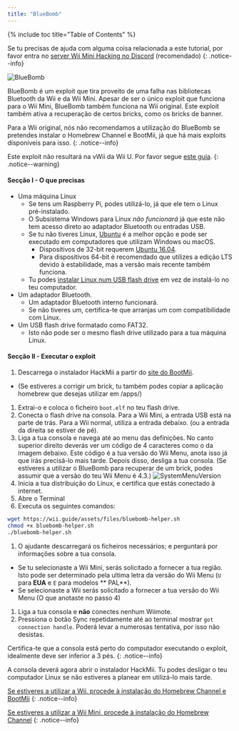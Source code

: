 ```yaml
---
title: "BlueBomb"
---
```


{% include toc title="Table of Contents" %}

Se tu precisas de ajuda com alguma coisa relacionada a este tutorial, por favor entra no [server Wii Mini Hacking no Discord](https://discord.gg/6ryxnkS) (recomendado)
{: .notice--info}

![BlueBomb](/images/bluebomb.png)

BlueBomb é um exploit que tira proveito de uma falha nas bibliotecas Bluetooth da Wii e da Wii Mini. Apesar de ser o único exploit que funciona para o Wii Mini, BlueBomb também funciona na Wii original. Este exploit também ativa a recuperação de certos bricks, como os bricks de banner.

Para a Wii original, nós não recomendamos a utilização do BlueBomb se pretendes instalar o Homebrew Channel e BootMii, já que há mais exploits disponíveis para isso.
{: .notice--info}

Este exploit não resultará na vWii da Wii U. Por favor segue [este guia](https://wiiuguide.xyz/#/vwii-modding).
{: .notice--warning}

#### Secção I - O que precisas
- Uma máquina Linux
  - Se tens um Raspberry Pi, podes utilizá-lo, já que ele tem o Linux pré-instalado.
  - O Subsistema Windows para Linux *não funcionará* já que este não tem acesso direto ao adaptador Bluetooth ou entradas USB.
  - Se tu não tiveres Linux, [Ubuntu](https://ubuntu.com/download/desktop) é a melhor opção e pode ser executado em computadores que utilizam Windows ou macOS.
    - Dispositivos de 32-bit requerem [Ubuntu 16.04](http://releases.ubuntu.com/16.04/).
    - Para dispositivos 64-bit é recomendado que utilizes a edição LTS devido à estabilidade, mas a versão mais recente também funciona.
  - Tu podes [instalar Linux num USB flash drive](https://ubuntu.com/tutorials/tutorial-create-a-usb-stick-on-windows#1-overview) em vez de instalá-lo no teu computador.
- Um adaptador Bluetooth.
  - Um adaptador Bluetooth interno funcionará.
  - Se não tiveres um, certifica-te que arranjas um com compatibilidade com Linux.
- Um USB flash drive formatado como FAT32.
  - Isto não pode ser o mesmo flash drive utilizado para a tua máquina Linux.

#### Secção II - Executar o exploit
1. Descarrega o instalador HackMii a partir do [site do BootMii](https://bootmii.org/download/).
- (Se estiveres a corrigir um brick, tu também podes copiar a aplicação homebrew que desejas utilizar em /apps/)
1. Extrai-o e coloca o ficheiro `boot.elf` no teu flash drive.
1. Conecta o flash drive na consola. Para a Wii Mini, a entrada USB está na parte de trás. Para a Wii normal, utiliza a entrada debaixo. (ou a entrada da direita se estiver de pé).
1. Liga a tua consola e navega até ao menu das definições. No canto superior direito deverás ver um código de 4 caracteres como o da imagem debaixo. Este código é a tua versão do Wii Menu, anota isso já que irás precisá-lo mais tarde. Depois disso, desliga a tua consola. (Se estiveres a utilizar o BlueBomb para recuperar de um brick, podes assumir que a versão do teu Wii Menu é 4.3.) ![SystemMenuVersion](/images/Wii/SystemMenuVersion.png)
1. Inicia a tua distribuição do Linux, e certifica que estás conectado à internet.
1. Abre o Terminal
1. Executa os seguintes comandos:
```bash
wget https://wii.guide/assets/files/bluebomb-helper.sh
chmod +x bluebomb-helper.sh
./bluebomb-helper.sh
```
1. O ajudante descarregará os ficheiros necessários; e perguntará por informações sobre a tua consola.
  - Se tu selecionaste a Wii Mini, serás solicitado a fornecer a tua região. Isto pode ser determinado pela ultima letra da versão do Wii Menu (`U` para **EUA** e `E` para modelos ** PAL**).
  - Se selecionaste a Wii serás solicitado a fornecer a tua versão do Wii Menu (O que anotaste no passo 4)
1. Liga a tua consola e **não** conectes nenhum Wiimote.
1. Pressiona o botão Sync repetidamente até ao terminal mostrar `got connection handle`. Poderá levar a numerosas tentativa, por isso não desistas.

Certifica-te que a consola está perto do computador executando o exploit, idealmente deve ser inferior a 3 pés.
{: .notice--info}

A consola deverá agora abrir o instalador HackMii. Tu podes desligar o teu computador Linux se não estiveres a planear em utilizá-lo mais tarde.

[Se estiveres a utilizar a Wii, procede à instalação do Homebrew Channel e BootMii](hbc)
{: .notice--info}

[Se estiveres a utilizar a Wii Mini, procede à instalação do Homebrew Channel](hbc-mini)
{: .notice--info}

